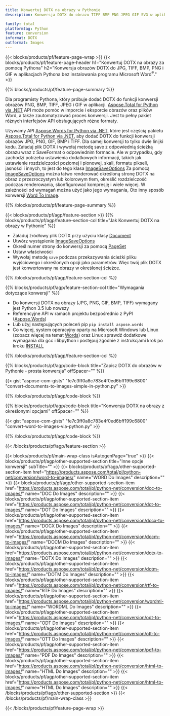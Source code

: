 ```yaml
---
title: Konwertuj DOTX na obrazy w Pythonie
description: Konwersja DOTX do obrazu TIFF BMP PNG JPEG GIF SVG w aplikacjach Pythona bez użycia programu Microsoft Word 

family: total
platformtag: Python
feature: conversion
informat: DOTX
outformat: Images
---
```

{{< blocks/products/pf/feature-page-wrap >}}
{{< blocks/products/pf/feature-page-header h1="Konwertuj DOTX na obrazy za pomocą Pythona" h2="Konwersja obrazów DOTX do JPG, TIFF, BMP, PNG i GIF w aplikacjach Pythona bez instalowania programu Microsoft Word<sup>&reg;</sup>." >}}

{{% blocks/products/pf/feature-page-summary %}}

Dla programisty Pythona, który próbuje dodać DOTX do funkcji konwersji obrazów PNG, BMP, TIFF, JPEG i GIF w aplikacji. [Aspose.Total for Python via .NET](https://products.aspose.com/total/python-net/) API może pomóc w imporcie i eksporcie obrazów oraz plików Word, a także zautomatyzować proces konwersji. Jest to pełny pakiet różnych interfejsów API obsługujących różne formaty. 

Używamy API [Aspose.Words for Python via .NET](https://products.aspose.com/words/python-net/), które jest częścią pakietu [Aspose.Total for Python via .NET](https://products.aspose.com/total/python-net/), aby dodać DOTX do funkcji konwersji obrazów JPG, PNG, GIF, BMP i TIFF. Dla samej konwersji to tylko dwie linijki kodu. Załaduj plik DOTX i wywołaj metodę save z odpowiednią ścieżką obrazu wraz z SaveFormat o odpowiednim formacie. Ale w przypadku, gdy zachodzi potrzeba ustawienia dodatkowych informacji, takich jak ustawienie rozdzielczości poziomej i pionowej, skali, formatu pikseli, jasności i innych, to jest do tego klasa [ImageSaveOptions](https://reference.aspose.com/words/python-net/aspose.words.saving/imagesaveoptions/) Za pomocą [ImageSaveOptions](https://reference.aspose.com/words/python-net/aspose.words.saving/imagesaveoptions/) można łatwo renderować określoną stronę DOTX na obraz z przezroczystym lub kolorowym tłem, określić rozdzielczość podczas renderowania, skonfigurować kompresję i wiele więcej. W zależności od wymagań można użyć jako jego wymagania, Oto inny sposób konwersji [Word To Image](https://products.aspose.com/words/python-net/conversion/word-to-image/).

{{% /blocks/products/pf/feature-page-summary %}}

{{< blocks/products/pf/agp/feature-section >}}
{{% blocks/products/pf/agp/feature-section-col title="Jak Konwertuj DOTX na obrazy w Pythonie" %}}
- Załaduj źródłowy plik DOTX przy użyciu klasy [Document](https://reference.aspose.com/words/python-net/aspose.words/document/)
- Utwórz wystąpienie [ImageSaveOptions](https://reference.aspose.com/words/python-net/aspose.words.saving/imagesaveoptions/)
- Określ numer strony do konwersji za pomocą [PageSet](https://reference.aspose.com/words/python-net/aspose.words.saving/pageset/)
- Ustaw właściwości
- Wywołaj metodę `save` podczas przekazywania ścieżki pliku wyjściowego i określonych opcji jako parametrów. Więc twój plik DOTX jest konwertowany na obrazy w określonej ścieżce.

{{% /blocks/products/pf/agp/feature-section-col %}}

{{% blocks/products/pf/agp/feature-section-col title="Wymagania dotyczące konwersji" %}}

- Do konwersji DOTX na obrazy (JPG, PNG, GIF, BMP, TIFF) wymagany jest Python 3.5 lub nowszy
- Referencyjne API w ramach projektu bezpośrednio z PyPI ([Aspose.Words](https://pypi.org/project/aspose-words/))
- Lub użyj następujących poleceń pip ```pip install aspose.words```
- Co więcej, system operacyjny oparty na Microsoft Windows lub Linux (zobacz więcej na temat [Words](https://docs.aspose.com/words/python-net/system-requirements/)) oraz Linux sprawdź dodatkowe wymagania dla gcc i libpython i postępuj zgodnie z instrukcjami krok po kroku [INSTALL](https://docs.aspose.com/words/python-net/installation/)
 

{{% /blocks/products/pf/agp/feature-section-col %}}

{{% blocks/products/pf/agp/code-block title="Zapisz DOTX do obrazów w Pythonie - prosta konwersja" offSpacer="" %}}

{{< gist "aspose-com-gists" "fe7c3ff0a8c783e4f0ed6bff199c6800" "convert-documents-to-images-simple-in-python.py" >}}

{{% /blocks/products/pf/agp/code-block %}}

{{% blocks/products/pf/agp/code-block title="Konwersja DOTX na obrazy z określonymi opcjami" offSpacer="" %}}

{{< gist "aspose-com-gists" "fe7c3ff0a8c783e4f0ed6bff199c6800" "convert-word-to-images-via-python.py" >}}

{{% /blocks/products/pf/agp/code-block %}}

{{< /blocks/products/pf/agp/feature-section >}}

{{< blocks/products/pf/main-wrap-class isAutogenPage="true" >}}
{{< blocks/products/pf/agp/other-supported-section title="Inne opcje konwersji" subTitle="" >}}
{{< blocks/products/pf/agp/other-supported-section-item href="https://products.aspose.com/total/pl/python-net/conversion/word-to-images/" name="WORD Do Images" description="" >}}
{{< blocks/products/pf/agp/other-supported-section-item href="https://products.aspose.com/total/pl/python-net/conversion/doc-to-images/" name="DOC Do Images" description="" >}}
{{< blocks/products/pf/agp/other-supported-section-item href="https://products.aspose.com/total/pl/python-net/conversion/dot-to-images/" name="DOT Do Images" description="" >}}
{{< blocks/products/pf/agp/other-supported-section-item href="https://products.aspose.com/total/pl/python-net/conversion/docx-to-images/" name="DOCX Do Images" description="" >}}
{{< blocks/products/pf/agp/other-supported-section-item href="https://products.aspose.com/total/pl/python-net/conversion/docm-to-images/" name="DOCM Do Images" description="" >}}
{{< blocks/products/pf/agp/other-supported-section-item href="https://products.aspose.com/total/pl/python-net/conversion/dotx-to-images/" name="DOTX Do Images" description="" >}}
{{< blocks/products/pf/agp/other-supported-section-item href="https://products.aspose.com/total/pl/python-net/conversion/dotm-to-images/" name="DOTM Do Images" description="" >}}
{{< blocks/products/pf/agp/other-supported-section-item href="https://products.aspose.com/total/pl/python-net/conversion/rtf-to-images/" name="RTF Do Images" description="" >}}
{{< blocks/products/pf/agp/other-supported-section-item href="https://products.aspose.com/total/pl/python-net/conversion/wordml-to-images/" name="WORDML Do Images" description="" >}}
{{< blocks/products/pf/agp/other-supported-section-item href="https://products.aspose.com/total/pl/python-net/conversion/odt-to-images/" name="ODT Do Images" description="" >}}
{{< blocks/products/pf/agp/other-supported-section-item href="https://products.aspose.com/total/pl/python-net/conversion/ott-to-images/" name="OTT Do Images" description="" >}}
{{< blocks/products/pf/agp/other-supported-section-item href="https://products.aspose.com/total/pl/python-net/conversion/pdf-to-images/" name="PDF Do Images" description="" >}}
{{< blocks/products/pf/agp/other-supported-section-item href="https://products.aspose.com/total/pl/python-net/conversion/html-to-images/" name="HTML Do Images" description="" >}}
{{< blocks/products/pf/agp/other-supported-section-item href="https://products.aspose.com/total/pl/python-net/conversion/html-to-images/" name="HTML Do Images" description="" >}}
{{< /blocks/products/pf/agp/other-supported-section >}}
{{< /blocks/products/pf/main-wrap-class >}}

{{< /blocks/products/pf/feature-page-wrap >}}